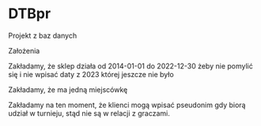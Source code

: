 # DTBpr
Projekt z baz danych

Założenia

Zakładamy, że sklep działa od 2014-01-01 do 2022-12-30
żeby nie pomylić się i nie wpisać daty z 2023 której jeszcze nie było

Zakładamy, że ma jedną miejscówkę

Zakładamy na ten moment, że klienci mogą wpisać pseudonim gdy biorą udział w turnieju, stąd nie są w relacji z graczami.











